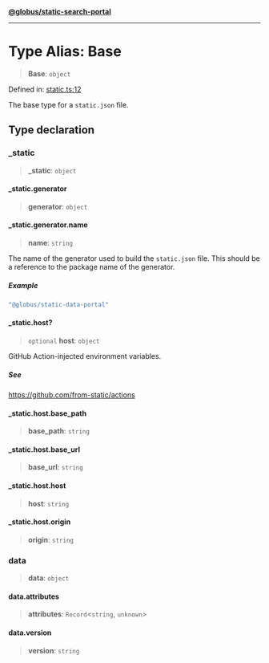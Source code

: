 [**@globus/static-search-portal**](../README.md)

***

# Type Alias: Base

> **Base**: `object`

Defined in: [static.ts:12](https://github.com/globus/static-search-portal/blob/01d1d33d3d0989c593fada6bb539073cee27ae57/static.ts#L12)

The base type for a `static.json` file.

## Type declaration

### \_static

> **\_static**: `object`

#### \_static.generator

> **generator**: `object`

#### \_static.generator.name

> **name**: `string`

The name of the generator used to build the `static.json` file.
This should be a reference to the package name of the generator.

##### Example

```ts
"@globus/static-data-portal"
```

#### \_static.host?

> `optional` **host**: `object`

GitHub Action-injected environment variables.

##### See

https://github.com/from-static/actions

#### \_static.host.base\_path

> **base\_path**: `string`

#### \_static.host.base\_url

> **base\_url**: `string`

#### \_static.host.host

> **host**: `string`

#### \_static.host.origin

> **origin**: `string`

### data

> **data**: `object`

#### data.attributes

> **attributes**: `Record`\<`string`, `unknown`\>

#### data.version

> **version**: `string`
